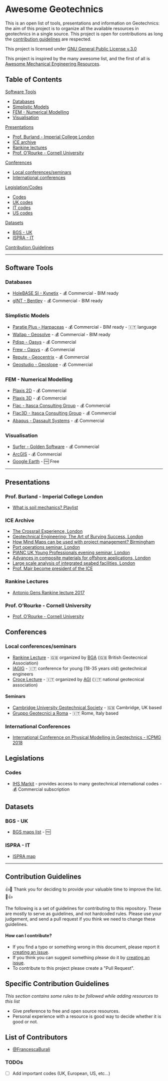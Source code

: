 # Awesome Geotechnics

This is an open list of tools, presentations and information on Geotechnics: the aim of this project is to organize all the available resources in geotechnics in a single source.
This project is open for contributions as long the [contribution guidelines](#contributions) are respected.

This project is licensed under [GNU General Public License v.3.0](../master/LICENSE.MD)

This project is inspired by the many awesome list, and the first of all is [Awesome Mechanical Engineering Resources](https://github.com/m2n037/awesome-mecheng).

<a name="toc"></a>Table of Contents
---

[Software Tools](#software-tools)
* [Databases](#databases)
* [Simplistic Models](#simplistic-models)
* [FEM - Numerical Modelling](#fem)
* [Visualisation](#visualisation)

[Presentations](#presentations)
* [Prof. Burland - Imperial College London](#prof-burland)
* [ICE archive](#ice-archive)
* [Rankine lectures](#rankine-lectures)
* [Prof. O’Rourke - Cornell University](#prof-orourke)

[Conferences](#conferences)
* [Local conferences/seminars](#local-conferences)
* [International conferences](#int-conferences)

[Legislation/Codes](#codes)
* [Codes](#codes-uri)
* [UK codes](#uk-codes)
* [IT codes](#it-codes)
* [US codes](#us-codes)

[Datasets](#datasets)
* [BGS - UK](#uk-bgs)
* [ISPRA - IT](#it-ispra)

[Contribution Guidelines](#contributions)

---

## <a name="software-tools"></a> Software Tools

### <a name="databases"></a> Databases

* [HoleBASE SI - Kynetix](https://www.keynetix.com/products/holebase/) - :moneybag: Commercial - BIM ready
* [gINT - Bentley](https://www.bentley.com/en/products/brands/gint) - :moneybag: Commercial - BIM ready

### <a name="simplistic-models"></a> Simplistic Models

* [Paratie Plus - Harpaceas](https://www.harpaceas.it/paratie-plus/) - :moneybag: Commercial - BIM ready - :it: language
* [Wallap - Geosolve](https://www.geoengineer.org/software/178-Wallap) - :moneybag: Commercial - BIM ready
* [Pdisp - Oasys](https://www.oasys-software.com/products/geotechnical/pdisp/) - :moneybag: Commercial
* [Frew - Oasys](https://www.oasys-software.com/products/geotechnical/frew/) - :moneybag: Commercial
* [Repute - Geocentrix](http://www.geocentrix.co.uk/repute/) - :moneybag: Commercial
* [Geostudio - Geoslope](https://www.geoslope.com/products/geostudio) - :moneybag: Commercial

### <a name="fem"></a> FEM - Numerical Modelling

* [Plaxis 2D](https://www.plaxis.com/product/plaxis-2d/) - :moneybag: Commercial
* [Plaxis 3D](https://www.plaxis.com/product/plaxis-3d/) - :moneybag: Commercial
* [Flac - Itasca Consulting Group](https://www.itascacg.com/software/flac) - :moneybag: Commercial
* [Flac3D - Itasca Consulting Group](https://www.itascacg.com/software/flac3d) - :moneybag: Commercial
* [Abaqus - Dassault Systems](https://www.3ds.com/products-services/simulia/products/abaqus/) - :moneybag: Commercial

### <a name="visualisation"></a> Visualisation

* [Surfer - Golden Software](http://www.goldensoftware.com/products/surfer) - :moneybag: Commercial
* [ArcGIS](https://www.arcgis.com/features/index.html) - :moneybag: Commercial
* [Google Earth](https://www.google.com/earth/) - :free: Free

---

## <a name="presentations"></a> Presentations

### <a name="prof-burland"></a> Prof. Burland - Imperial College London

* [What is soil mechanics? Playlist](https://www.youtube.com/watch?v=ZuofAC9rq58&list=PLfKFfNQv1fYtx_skSnMmGZroSHy4RFFxd)

### <a name="ice-archive"></a> ICE Archive

* [The Crossrail Experience, London](https://www.ice.org.uk/eventarchive/the-crossrail-experience-london)
* [Geotechnical Engineering: The Art of Burying Success, London](https://www.ice.org.uk/eventarchive/geotechnical-engineering-the-art-of-burying-succes)
* [How Mind Maps can be used with project management? Birmingham](https://www.ice.org.uk/eventarchive/how-mind-maps-can-be-used-with-projects)
* [Port operations seminar, London](https://www.ice.org.uk/eventarchive/port-operations-seminar-london)
* [PIANC UK Young Professionals evening seminar, London](https://www.ice.org.uk/eventarchive/pianc-uk-young-professionals-evening-seminar)
* [Advances in composite materials for offshore applications, London](https://www.ice.org.uk/eventarchive/advances-in-composite-materials-offshore-london)
* [Large scale analysis of integrated seabed facilities, London](https://www.ice.org.uk/eventarchive/large-scale-analysis-of-intergrated-seabed-facilit)
* [Prof. Mair become president of the ICE](https://www.ice.org.uk/eventarchive/ice-presidents-address-2017)

### <a name="rankine-lectures"></a> Rankine Lectures

* [Antonio Gens Rankine lecture 2017](https://www.youtube.com/watch?v=u67Cqv_NyEY)

### <a name="prof-orourke"></a> Prof. O’Rourke - Cornell University

* [Prof. O’Rourke - Cornell University](http://www.cornell.edu/video/critical-infrastructure-hazards-and-sustainability)


## <a name="conferences"></a> Conferences

### <a name="local-conferences"></a> Local conferences/seminars

* [Rankine Lecture](https://www.britishgeotech.org/prizes/rankine-lecture) - :gb: organized by [BGA](https://www.britishgeotech.org/) (:gb: British Geotecnical Association)
* [IAGIG](http://www.iagig.unisa.it/) - :it: conference for young (18-35 years old) geotechnical engineers
* [Croce Lecture](http://www.associazionegeotecnica.it/eventi/archivio/croce-lecture) - :it: organized by [AGI](http://www.associazionegeotecnica.it/) (:it:  national geotecnical association)

#### Seminars

* [Cambridge University Geotechnical Society](https://soc-geotech.eng.cam.ac.uk/) - :gb: Cambridge, UK based
* [Gruppo Geotecnici a Roma](https://gruppogeotecniciaroma.wordpress.com/) - :it: Rome, Italy based

### <a name="int-conferences"></a> International Conferences

* [International Conference on Physical Modelling in Geotechnics  - ICPMG 2018](http://www.icpmg2018.london/)

## <a name="legislations"></a> Legislations

### <a name="codes-uri"></a> Codes

* [IHS Markit](https://ihsmarkit.com/index.html) - provides access to many geotechnical international codes - :moneybag: Commercial subscription


## <a name="datasets"></a> Datasets

### <a name="uk-bgs"></a> BGS - UK

* [BGS maps list](http://www.bgs.ac.uk/data/mapViewers/home.html) - :free:

### <a name="it-ispra"></a> ISPRA - IT

* [ISPRA map](http://www.isprambiente.gov.it/Media/carg/)

---

## <a name="contributions"></a> Contribution Guidelines
:+1::tada: Thank you for deciding to provide your valuable time to improve the list. :tada::+1:

The following is a set of guidelines for contributing to this repository. These are mostly to serve as guidelines, and not hardcoded rules. Please use your judgement, and send a pull request if you think we need to change these guidelines.

#### How can I contribute?

* If you find a typo or something wrong in this document, please report it [creating an issue](https://github.com/FrancescaBurali/awesome-geotechnics/issues/new).
* If you think you can suggest something please do it by [creating an issue](https://github.com/FrancescaBurali/awesome-geotechnics/issues/new).
* To contribute to this project please create a "Pull Request".

## Specific Contribution Guidelines
_This section contains some rules to be followed while adding resources to this list_
* Give preference to free and open source resources.
* Personal experience with a resource is good way to decide whether it is good or not.

## List of Contributors
* [@FrancescaBurali](https://github.com/FrancescaBurali)

### TODOs

* [ ] Add important codes (UK, European, US, etc...)
